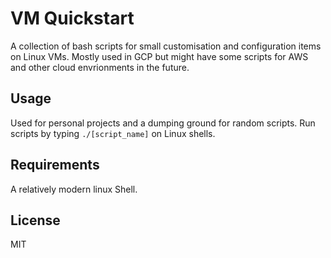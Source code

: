 # VM Quickstart
A collection of bash scripts for small customisation and configuration items on Linux VMs. Mostly used in GCP but might have some scripts for AWS and other cloud envrionments in the future.

## Usage
Used for personal projects and a dumping ground for random scripts. Run scripts by typing `./[script_name]` on Linux shells.

## Requirements
A relatively modern linux Shell.

## License
MIT
